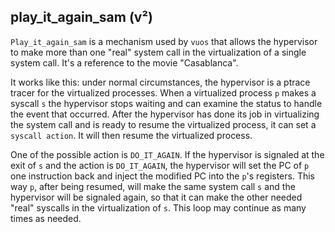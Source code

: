 ## play\_it\_again\_sam (v²)

`Play_it_again_sam` is a mechanism used by `vuos` that allows the hypervisor to make more than one
"real" system call in the virtualization of a single system call. It's a reference to the movie
"Casablanca".

It works like this: under normal circumstances, the hypervisor is a ptrace tracer for the
virtualized processes. When a virtualized process `p` makes a syscall `s` the hypervisor stops
waiting and can examine the status to handle the event that occurred. After the hypervisor has done
its job in virtualizing the system call and is ready to resume the virtualized process, it can set a
`syscall action`. It will then resume the virtualized process.

One of the possible action is `DO_IT_AGAIN`. If the hypervisor is signaled at the exit of `s`
and the action is `DO_IT_AGAIN`, the hypervisor will set the PC of `p` one instruction back and
inject the modified PC into the `p`'s registers.  This way `p`, after being resumed, will make
the same system call `s` and the hypervisor will be signaled again, so that it can make the other
needed "real" syscalls in the virtualization of `s`. This loop may continue as
many times as needed.
